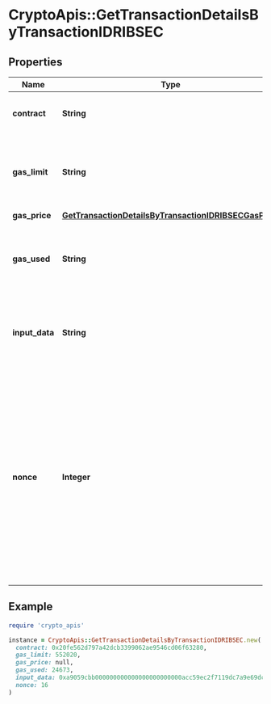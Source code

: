 # CryptoApis::GetTransactionDetailsByTransactionIDRIBSEC

## Properties

| Name | Type | Description | Notes |
| ---- | ---- | ----------- | ----- |
| **contract** | **String** | Represents the specific transaction contract. |  |
| **gas_limit** | **String** | Represents the amount of gas used by this specific transaction alone. |  |
| **gas_price** | [**GetTransactionDetailsByTransactionIDRIBSECGasPrice**](GetTransactionDetailsByTransactionIDRIBSECGasPrice.md) |  |  |
| **gas_used** | **String** | Represents the exact unit of gas that was used for the transaction. |  |
| **input_data** | **String** | Represents additional information that is required for the transaction. |  |
| **nonce** | **Integer** | Represents the sequential running number for an address, starting from 0 for the first transaction. E.g., if the nonce of a transaction is 10, it would be the 11th transaction sent from the sender&#39;s address. |  |

## Example

```ruby
require 'crypto_apis'

instance = CryptoApis::GetTransactionDetailsByTransactionIDRIBSEC.new(
  contract: 0x20fe562d797a42dcb3399062ae9546cd06f63280,
  gas_limit: 552020,
  gas_price: null,
  gas_used: 24673,
  input_data: 0xa9059cbb000000000000000000000000acc59ec2f7119dc7a9e69dcd124cff75caae05bf0000000000000000000000000000000000000000000000000000000000989680,
  nonce: 16
)
```

